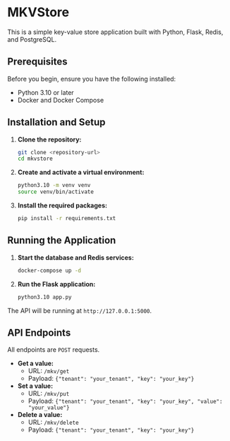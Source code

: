 # MKVStore

This is a simple key-value store application built with Python, Flask, Redis, and PostgreSQL.

## Prerequisites

Before you begin, ensure you have the following installed:
- Python 3.10 or later
- Docker and Docker Compose

## Installation and Setup

1.  **Clone the repository:**
    ```bash
    git clone <repository-url>
    cd mkvstore
    ```

2.  **Create and activate a virtual environment:**
    ```bash
    python3.10 -m venv venv
    source venv/bin/activate
    ```

3.  **Install the required packages:**
    ```bash
    pip install -r requirements.txt
    ```

## Running the Application

1.  **Start the database and Redis services:**
    ```bash
    docker-compose up -d
    ```

2.  **Run the Flask application:**
    ```bash
    python3.10 app.py
    ```

The API will be running at `http://127.0.0.1:5000`.

## API Endpoints

All endpoints are `POST` requests.

-   **Get a value:**
    -   URL: `/mkv/get`
    -   Payload: `{"tenant": "your_tenant", "key": "your_key"}`
-   **Set a value:**
    -   URL: `/mkv/put`
    -   Payload: `{"tenant": "your_tenant", "key": "your_key", "value": "your_value"}`
-   **Delete a value:**
    -   URL: `/mkv/delete`
    -   Payload: `{"tenant": "your_tenant", "key": "your_key"}`